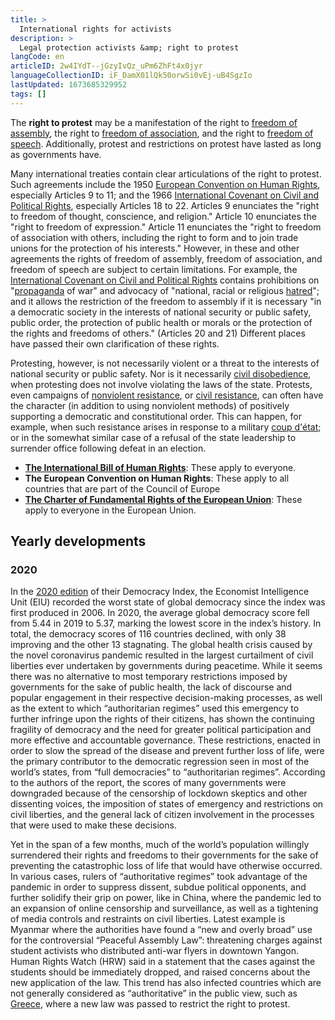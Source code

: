 ```yaml
---
title: >
  International rights for activists
description: >
  Legal protection activists &amp; right to protest
langCode: en
articleID: 2w4IYdT--jGzyIvQz_uPm6ZhFt4x0jyr
languageCollectionID: iF_DamX01lQk50orwSi0vEj-uB4SgzIo
lastUpdated: 1673685329952
tags: []
---
```


The **right to protest** may be a manifestation of the right to [freedom of assembly](https://en.wikipedia.org/wiki/Freedom_of_assembly), the right to [freedom of association](https://en.wikipedia.org/wiki/Freedom_of_association), and the right to [freedom of speech](https://en.wikipedia.org/wiki/Freedom_of_speech). Additionally, protest and restrictions on protest have lasted as long as governments have.

Many international treaties contain clear articulations of the right to protest. Such agreements include the 1950 [European Convention on Human Rights](https://en.wikipedia.org/wiki/European_Convention_on_Human_Rights), especially Articles 9 to 11; and the 1966 [International Covenant on Civil and Political Rights](https://en.wikipedia.org/wiki/International_Covenant_on_Civil_and_Political_Rights), especially Articles 18 to 22. Articles 9 enunciates the "right to freedom of thought, conscience, and religion." Article 10 enunciates the "right to freedom of expression." Article 11 enunciates the "right to freedom of association with others, including the right to form and to join trade unions for the protection of his interests." However, in these and other agreements the rights of freedom of assembly, freedom of association, and freedom of speech are subject to certain limitations. For example, the [International Covenant on Civil and Political Rights](https://en.wikipedia.org/wiki/International_Covenant_on_Civil_and_Political_Rights) contains prohibitions on "[propaganda](https://en.wikipedia.org/wiki/Propaganda) of war" and advocacy of "national, racial or religious [hatred](https://en.wikipedia.org/wiki/Hatred)"; and it allows the restriction of the freedom to assembly if it is necessary "in a democratic society in the interests of national security or public safety, public order, the protection of public health or morals or the protection of the rights and freedoms of others." (Articles 20 and 21) Different places have passed their own clarification of these rights.

Protesting, however, is not necessarily violent or a threat to the interests of national security or public safety. Nor is it necessarily [civil disobedience](https://en.wikipedia.org/wiki/Civil_disobedience), when protesting does not involve violating the laws of the state. Protests, even campaigns of [nonviolent resistance](https://en.wikipedia.org/wiki/Nonviolent_resistance), or [civil resistance](https://en.wikipedia.org/wiki/Civil_resistance), can often have the character (in addition to using nonviolent methods) of positively supporting a democratic and constitutional order. This can happen, for example, when such resistance arises in response to a military [coup d'état](https://en.wikipedia.org/wiki/Coup_d%27%C3%A9tat); or in the somewhat similar case of a refusal of the state leadership to surrender office following defeat in an election.

-   [**The International Bill of Human Rights**](/rights/international-bill-of-human-rights): These apply to everyone.
-   **The European Convention on Human Rights**: These apply to all countries that are part of the Council of Europe
-   [**The Charter of Fundamental Rights of the European Union**](/rights/charter-of-fundamental-rights): These apply to everyone in the European Union.

## **Yearly developments**

### **2020**

In the [2020 edition](https://www.eiu.com/n/campaigns/democracy-index-2020/) of their Democracy Index, the Economist Intelligence Unit (EIU) recorded the worst state of global democracy since the index was first produced in 2006. In 2020, the average global democracy score fell from 5.44 in 2019 to 5.37, marking the lowest score in the index’s history. In total, the democracy scores of 116 countries declined, with only 38 improving and the other 13 stagnating. The global health crisis caused by the novel coronavirus pandemic resulted in the largest curtailment of civil liberties ever undertaken by governments during peacetime. While it seems there was no alternative to most temporary restrictions imposed by governments for the sake of public health, the lack of discourse and popular engagement in their respective decision-making processes, as well as the extent to which “authoritarian regimes” used this emergency to further infringe upon the rights of their citizens, has shown the continuing fragility of democracy and the need for greater political participation and more effective and accountable governance. These restrictions, enacted in order to slow the spread of the disease and prevent further loss of life, were the primary contributor to the democratic regression seen in most of the world’s states, from “full democracies” to “authoritarian regimes”. According to the authors of the report, the scores of many governments were downgraded because of the censorship of lockdown skeptics and other dissenting voices, the imposition of states of emergency and restrictions on civil liberties, and the general lack of citizen involvement in the processes that were used to make these decisions.

Yet in the span of a few months, much of the world’s population willingly surrendered their rights and freedoms to their governments for the sake of preventing the catastrophic loss of life that would have otherwise occurred. In various cases, rulers of “authoritative regimes” took advantage of the pandemic in order to suppress dissent, subdue political opponents, and further solidify their grip on power, like in China, where the pandemic led to an expansion of online censorship and surveillance, as well as a tightening of media controls and restraints on civil liberties. Latest example is Myanmar where the authorities have found a “new and overly broad” use for the controversial “Peaceful Assembly Law”: threatening charges against student activists who distributed anti-war flyers in downtown Yangon. Human Rights Watch (HRW) said in a statement that the cases against the students should be immediately dropped, and raised concerns about the new application of the law. This trend has also infected countries which are not generally considered as “authoritative” in the public view, such as [Greece](/rights/greece), where a new law was passed to restrict the right to protest.